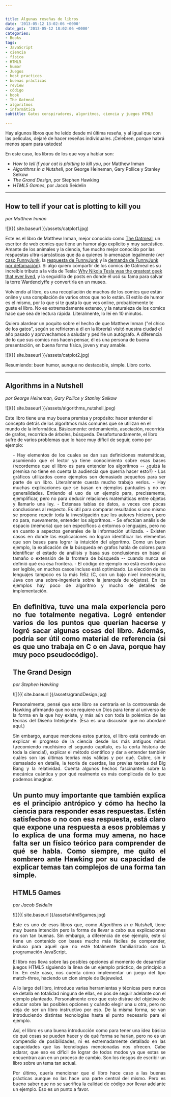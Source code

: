 ```yaml
---


title: Algunas reseñas de libros
date: '2013-05-12 13:02:06 +0000'
date_gmt: '2013-05-12 18:02:06 +0000'
categories:
- Books
tags:
- JavaScript
- ciencia
- física
- HTML5
- humor
- Juegos
- best practices
- buenas prácticas
- review
- código
- book
- The Oatmeal
- algoritmos
- informática
subtitle: Gatos conspiradores, algoritmos, ciencia y juegos HTML5

---
```



Hay algunos libros que he leído desde mi última reseña, y al igual que con las películas, dejaré de hacer reseñas individuales. ¡Celebren, porque habrá menos spam para ustedes!

En este caso, los libros de los que voy a hablar son:

- _How to tell if your cat is plotting to kill you_, por Matthew Inman
- _Algorithms in a Nutshell_, por George Heineman, Gary Pollice y Stanley Selkow
- _The Grand Design_, por Stephen Hawking
- _HTML5 Games_, por Jacob Seidelin

<!--more-->

---


## How to tell if your cat is plotting to kill you

_por Matthew Inman_

![]({{ site.baseurl }}/assets/catplot1.jpg)

Este es el libro de Matthew Inman, mejor conocido como [The Oatmeal](http://theoatmeal.com/), un escritor de web comics que tiene un humor algo explícito y muy sarcástico. Amante de los animales y la ciencia, fue mucho mejor conocido por las respuestas ultra-sarcásticas que da a quienes lo amenazan legalmente (ver [caso FunnyJunk](http://theoatmeal.com/blog/funnyjunk), la [respuesta de FunnyJunk](http://theoatmeal.com/blog/funnyjunk2) y la [demanda de FunnyJunk por defamación](http://theoatmeal.com/blog/funnyjunk_letter)). Si algo quiero compartir de los comics de Oatmeal es su increíble tributo a la vida de Tesla: [Why Nikola Tesla was the greatest geek that ever lived](http://theoatmeal.com/comics/tesla), y la seguidilla de posts en donde él usó su fama para salvar la torre Wardenclyffe y convertirla en un museo.

Volviendo al libro, es una recopilación de muchos de los comics que están online y una compilación de varios otros que no lo están. El estilo de humor es el mismo, por lo que si te gusta lo que ves online, probablemente te guste el libro. No es extremadamente extenso, y la naturaleza de los comics hace que sea de lectura rápida. Literalmente, lo leí en 10 minutos.

Quiero alardear un poquito sobre el hecho de que Matthew Inman ("el chico de los gatos", según se refirieron a él en la librería) visitó nuestra ciudad el año pasado y aprovechamos a saludar y pedirle un autógrafo. A diferencia de lo que sus comics nos hacen pensar, él es una persona de buena presentación, en buena forma física, joven y muy amable.

![]({{ site.baseurl }}/assets/catplot2.jpg)


Resumiendo: buen humor, aunque no destacable, simple. Libro corto.

---


## Algorithms in a Nutshell

_por George Heineman, Gary Pollice y Stanley Selkow_

![]({{ site.baseurl }}/assets/algorithms_nutshell.jpeg)


Este libro tiene una muy buena premisa y propósito: hacer entender el concepto detrás de los algoritmos más comunes que se utilizan en el mundo de la informática. Básicamente: ordenamiento, asociación, recorrida de grafos, recorrida de árboles, búsqueda. Desafortunadamente, el libro sufre de varios problemas que lo hace muy difícil de seguir, como por ejemplo:
<ul style="text-align: justify;">
- Hay elementos de los cuales se dan sus definiciones matemáticas, asumiendo que el lector ya tiene conocimiento sobre esas bases (recordemos que el libro es para entender los algoritmos --  ¿quizá la premisa no tiene en cuenta la audiencia que querría hacer esto?)
- Los gráficos utilizados como ejemplos son demasiado pequeños para ser parte de un libro. Literalmente cuesta mucho trabajo verlos.
- Hay muchas explicaciones que se basan en ejemplos puntuales y no en generalidades. Entiendo el uso de un ejemplo para, precisamente, ejemplificar, pero no para deducir relaciones matemáticas entre objetos y llamarlo una ley.
- Extensas tablas de datos, a veces con pocas conclusiones al respecto. Es útil para comparar resultados si uno mismo se propone repetir toda la investigación que los autores hicieron, pero no para, nuevamente, entender los algoritmos.
- Se efectúan análisis de espacio (memoria) que son específicos a entornos o lenguajes, pero no en cuanto a aspectos generales de la información utilizada.
- Existen casos en donde las explicaciones no logran identificar los elementos que son bases para lograr la intuición del algoritmo. Como un buen ejemplo, la explicación de la búsqueda en grafos habla de colores para identificar el estado de análisis y basa sus conclusiones en base al tamaño o extensión de la frontera de búsqueda -- cuando nunca se definió qué era esa frontera.
- El código de ejemplo no está escrito para ser legible, en muchos casos incluso está optimizado. La elección de los lenguajes tampoco es la más feliz (C, con un bajo nivel innecesario, Java con una sobre-ingeniería sobre la jerarquía de objetos). En los ejemplos hay poco de algoritmo y mucho de detalles de implementación.

En definitiva, tuve una mala experiencia pero no fue totalmente negativa. Logré entender varios de los puntos que querían hacerse y logré sacar algunas cosas del libro. Además, podría ser útil como material de referencia (si es que uno trabaja en C o en Java, porque hay muy poco pseudocódigo).
---


## The Grand Design

_por Stephen Hawking_

![]({{ site.baseurl }}/assets/grandDesign.jpg)


Personalmente, pensé que este libro se centraría en la controversia de Hawking afirmando que no se requiere un Dios para tener al universo de la forma en la que hoy existe, y más aún con toda la polémica de las teorías del Diseño Inteligente. (Esa es una discusión que no abordaré aquí.)

Sin embargo, aunque menciona estos puntos, el libro está centrado en explicar el progreso de la ciencia desde los más antiguos mitos (¡recomiendo muchísimo el segundo capítulo, es la corta historia de toda la ciencia!), explicar el método científico y dar a entender también cuáles son las últimas teorías más válidas y por qué. Cubre, sin ir demasiado en detalle, la teoría de cuerdas, las previas teorías del Big Bang y la relatividad. Cuenta algunos hechos fascinantes sobre la mecánica cuántica y por qué realmente es más complicada de lo que podemos imaginar.

Un punto muy importante que también explica es el principio antrópico y cómo ha hecho la ciencia para responder esas respuestas. Estén satisfechos o no con esa respuesta, está claro que expone una respuesta a esos problemas y lo explica de una forma muy amena, no hace falta ser un físico teórico para comprender de qué se habla. Como siempre, me quito el sombrero ante Hawking por su capacidad de explicar temas tan complejos de una forma tan simple.
---


## HTML5 Games

_por Jacob Seidelin_

![]({{ site.baseurl }}/assets/html5games.jpg)


Este es uno de esos libros que, como _Algorithms in a Nutshell_, tiene muy buena intención pero la forma de llevar a cabo sus explicaciones no son tan buenas. Sin embargo, a diferencia de ese ejemplo, este sí tiene un contenido con bases mucho más fáciles de comprender, incluso para aquél que no esté totalmente familiarizado con la programación JavaScript.

El libro nos lleva sobre las posibles opciones al momento de desarrollar juegos HTML5 siguiendo la línea de un ejemplo práctico, de principio a fin. En este caso, nos cuenta cómo implementar un juego del tipo match-three, haciendo un clon simple de Bejeweled.

A lo largo del libro, introduce varias herramientas y técnicas pero nunca se detalla en totalidad ninguna de ellas, en pos de seguir adelante con el ejemplo planteado. Personalmente creo que esto distrae del objetivo de educar sobre las posibles opciones y cuándo elegir una u otra, pero no deja de ser un libro instructivo por eso. De la misma forma, se van introduciendo distintas tecnologías hasta el punto necesario para el ejemplo.

Así, el libro es una buena introducción como para tener una idea básica de qué cosas se pueden hacer y de qué forma se harían, pero no es un compendio de posibilidades, ni es extremadamente detallado en las capacidades que las tecnologías mencionadas nos ofrecen. Cabe aclarar, que eso es difícil de lograr de todos modos ya que estas se encuentran aún en un proceso de cambio. Son los riesgos de escribir un libro sobre un tema tan actual.

Por último, quería mencionar que el libro hace caso a las buenas prácticas aunque no las hace una parte central del mismo. Pero es bueno saber que no se sacrifica la calidad de código por llevar adelante un ejemplo. Eso es un punto a favor.
